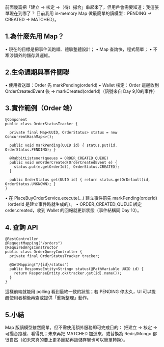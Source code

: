前面幾篇把「建立 → 核定 →（待）撮合」串起來了，但用戶會需要知道：我這張單現在到哪了？
目前我用 in-memory Map 做最簡單的讀模型：PENDING → CREATED → MATCHED）。

## 1.為什麼先用 Map？
•	現在的目標是把事件流跑順、體驗整體設計；
•	Map 查詢快，程式簡單；
•	不牽涉額外的儲存與運維。

## 2.生命週期與事件關聯
•	使用者送單：Order 先 markPending(orderId)
•	Wallet 核定：Order 這邊收到 OrderCreatedEvent 後 → markCreated(orderId)（訊號來自 Day 9,10的事件）

## 3.實作範例（Order 端）
```
@Component
public class OrderStatusTracker {

  private final Map<UUID, OrderStatus> status = new ConcurrentHashMap<>();

  public void markPending(UUID id) { status.put(id, OrderStatus.PENDING); }

  @RabbitListener(queues = ORDER_CREATED_QUEUE)
  public void onOrderCreated(OrderCreatedEvent e) {
    status.put(e.getOrderId(), OrderStatus.CREATED);
  }

  public OrderStatus get(UUID id) { return status.getOrDefault(id, OrderStatus.UNKNOWN); }
}
```
•	在 PlaceBuyOrderService.execute(...) 建立事件前先 markPending(orderId)（orderId 是建立事件時就生成的）。
•	ORDER_CREATED_QUEUE 綁定 order.created，收到 Wallet 的回報就更新狀態（事件結構同 Day 10）。
## 4. 查詢 API
```
@RestController
@RequestMapping("/orders")
@RequiredArgsConstructor
public class OrderQueryController {
  private final OrderStatusTracker tracker;

  @GetMapping("/{id}/status")
  public ResponseEntity<String> status(@PathVariable UUID id) {
    return ResponseEntity.ok(tracker.get(id).name());
  }
}
```
這樣前端就能用 polling 看到最終一致的狀態；若 PENDING 停太久，UI 可以提醒使用者稍後再查或提供「重新整理」動作。

## 5.小結
Map 版讀模型雖然簡單，但不需使用額外服務即可完成目的：
把建立 → 核定 → 可撮合跑穩、看得見；未來再把 MATCHED 加進來，或替換為 Redis/Mongo 都很自然（如未來真的要上更多節點再談儲存層也可以簡單轉換）。

